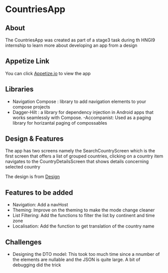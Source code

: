 ﻿# CountriesApp
## About

The CountriesApp was created as part of a stage3 task during th HNGI9 internship to learn more about developing an app from a design

## Appetize Link

You can click [Appetize.io](https://appetize.io/app/bhdpkf4gr23eqd6vau3bp6ffzm?device=pixel4&osVersion=10.0&scale=75) to view the app

## Libraries

- Navigation Compose : library to add navigation elements to your compose projects
- Dagger-Hilt : a library for  dependency injection in Android apps that works seamlessly with Compose.
-Accompanist: Used as a paging library for horizantal paging of compossables

## Design & Features

The app has two screens namely the SearchCountryScreen which is the first screen that offers a list of grouped countries, clicking on a country item navigates to the  CountryDetailsScreen that shows details concerning selected country

The design is from [Design](figma.com/file/v9AXj4VZNnx26fTthrPbhX/Explore?node-id=0%3A1)

## Features to be added

- Navigation: Add a navHost 
- Theming: Improve on the theming to make the mode change cleaner
- List Filtering: Add the functions to filter the list by continent and time zone
- Localisation: Add the function to get translation of the country name

## Challenges

- Designing the DTO model: This took too much time since a nnumber of the elements are nullable and the JSON is quite large. A bit of debugging did the trick

